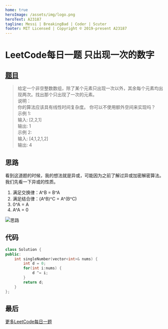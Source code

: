 ```yaml
---
home: true
heroImage: /assets/img/logo.png
heroText: A23187
tagline: Messi | BreakingBad | Coder | Scuter
footer: MIT Licensed | Copyright © 2019-present A23187
---
```

# LeetCode每日一题 只出现一次的数字
## [题目](https://leetcode-cn.com/problems/single-number/description/)
> 给定一个非空整数数组，除了某个元素只出现一次以外，其余每个元素均出现两次。找出那个只出现了一次的元素。  
说明：  
你的算法应该具有线性时间复杂度。 你可以不使用额外空间来实现吗？  
示例 1:  
输入: [2,2,1]  
输出: 1  
示例 2:  
输入: [4,1,2,1,2]  
输出: 4  

## 思路
看到这道题的时候，我的想法就是异或，可能因为之前了解过异或加密解密算法。我们先看一下异或的性质。  
1. 满足交换律：A^B = B^A
2. 满足结合律：(A^B)^C = A^(B^C)
3. 0^A = A
4. A^A = 0

![思路](http://img04.sogoucdn.com/app/a/100520146/445e6445a5537a60ae4fa3c44e7aab58)


## 代码
```cpp
class Solution {
public:
    int singleNumber(vector<int>& nums) {
        int d = 0;
        for(int i:nums) {
            d ^= i;
        }
        return d;
    }
};
```
## 最后
[更多LeetCode每日一题](https://zhuanlan.zhihu.com/p/37495638)